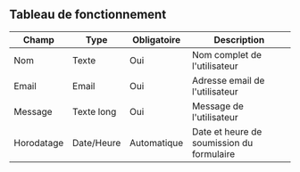 ## Tableau de fonctionnement

| Champ       | Type        | Obligatoire | Description                                   |
|-------------|-------------|-------------|-----------------------------------------------|
| Nom         | Texte       | Oui         | Nom complet de l'utilisateur                  |
| Email       | Email       | Oui         | Adresse email de l'utilisateur                |
| Message     | Texte long  | Oui         | Message de l'utilisateur                      |
| Horodatage  | Date/Heure  | Automatique | Date et heure de soumission du formulaire     |
